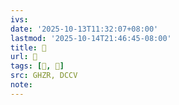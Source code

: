 ```yaml
---
ivs:
date: '2025-10-13T11:32:07+08:00'
lastmod: '2025-10-14T21:46:45-08:00'
title: 󰫴
url: 󰫴
tags: [𦄓, 𦄓]
src: GHZR, DCCV
note:
---
```

